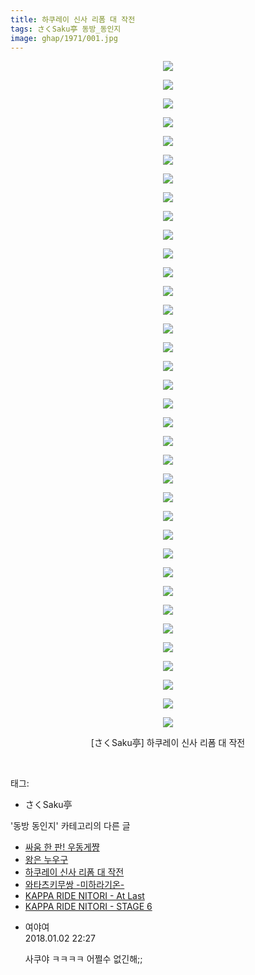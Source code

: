 ```yaml
---
title: 하쿠레이 신사 리폼 대 작전
tags: さくSaku亭 동방_동인지
image: ghap/1971/001.jpg
---
```

<div class="article">
<p style="text-align: center; clear: none; float: none;"><img src="{{ site.nasurl }}/ghap/1971/001.jpg"/></p>
<p style="text-align: center; clear: none; float: none;"><img src="{{ site.nasurl }}/ghap/1971/002.jpg"/></p>
<p style="text-align: center; clear: none; float: none;"><img src="{{ site.nasurl }}/ghap/1971/003.jpg"/></p>
<p style="text-align: center; clear: none; float: none;"><img src="{{ site.nasurl }}/ghap/1971/004.jpg"/></p>
<p style="text-align: center; clear: none; float: none;"><img src="{{ site.nasurl }}/ghap/1971/005.jpg"/></p>
<p style="text-align: center; clear: none; float: none;"><img src="{{ site.nasurl }}/ghap/1971/006.jpg"/></p>
<p style="text-align: center; clear: none; float: none;"><img src="{{ site.nasurl }}/ghap/1971/007.jpg"/></p>
<p style="text-align: center; clear: none; float: none;"><img src="{{ site.nasurl }}/ghap/1971/008.jpg"/></p>
<p style="text-align: center; clear: none; float: none;"><img src="{{ site.nasurl }}/ghap/1971/009.jpg"/></p>
<p style="text-align: center; clear: none; float: none;"><img src="{{ site.nasurl }}/ghap/1971/010.jpg"/></p>
<p style="text-align: center; clear: none; float: none;"><img src="{{ site.nasurl }}/ghap/1971/011.jpg"/></p>
<p style="text-align: center; clear: none; float: none;"><img src="{{ site.nasurl }}/ghap/1971/012.jpg"/></p>
<p style="text-align: center; clear: none; float: none;"><img src="{{ site.nasurl }}/ghap/1971/013.jpg"/></p>
<p style="text-align: center; clear: none; float: none;"><img src="{{ site.nasurl }}/ghap/1971/014.jpg"/></p>
<p style="text-align: center; clear: none; float: none;"><img src="{{ site.nasurl }}/ghap/1971/015.jpg"/></p>
<p style="text-align: center; clear: none; float: none;"><img src="{{ site.nasurl }}/ghap/1971/016.jpg"/></p>
<p style="text-align: center; clear: none; float: none;"><img src="{{ site.nasurl }}/ghap/1971/017.jpg"/></p>
<p style="text-align: center; clear: none; float: none;"><img src="{{ site.nasurl }}/ghap/1971/018.jpg"/></p>
<p style="text-align: center; clear: none; float: none;"><img src="{{ site.nasurl }}/ghap/1971/019.jpg"/></p>
<p style="text-align: center; clear: none; float: none;"><img src="{{ site.nasurl }}/ghap/1971/020.jpg"/></p>
<p style="text-align: center; clear: none; float: none;"><img src="{{ site.nasurl }}/ghap/1971/021.jpg"/></p>
<p style="text-align: center; clear: none; float: none;"><img src="{{ site.nasurl }}/ghap/1971/022.jpg"/></p>
<p style="text-align: center; clear: none; float: none;"><img src="{{ site.nasurl }}/ghap/1971/023.jpg"/></p>
<p style="text-align: center; clear: none; float: none;"><img src="{{ site.nasurl }}/ghap/1971/024.jpg"/></p>
<p style="text-align: center; clear: none; float: none;"><img src="{{ site.nasurl }}/ghap/1971/025.jpg"/></p>
<p style="text-align: center; clear: none; float: none;"><img src="{{ site.nasurl }}/ghap/1971/026.jpg"/></p>
<p style="text-align: center; clear: none; float: none;"><img src="{{ site.nasurl }}/ghap/1971/027.jpg"/></p>
<p style="text-align: center; clear: none; float: none;"><img src="{{ site.nasurl }}/ghap/1971/028.jpg"/></p>
<p style="text-align: center; clear: none; float: none;"><img src="{{ site.nasurl }}/ghap/1971/029.jpg"/></p>
<p style="text-align: center; clear: none; float: none;"><img src="{{ site.nasurl }}/ghap/1971/030.jpg"/></p>
<p style="text-align: center; clear: none; float: none;"><img src="{{ site.nasurl }}/ghap/1971/031.jpg"/></p>
<p style="text-align: center; clear: none; float: none;"><img src="{{ site.nasurl }}/ghap/1971/032.jpg"/></p>
<p style="text-align: center; clear: none; float: none;"><img src="{{ site.nasurl }}/ghap/1971/033.jpg"/></p>
<p style="text-align: center; clear: none; float: none;"><img src="{{ site.nasurl }}/ghap/1971/034.jpg"/></p>
<p style="text-align: center; clear: none; float: none;"><img src="{{ site.nasurl }}/ghap/1971/035.jpg"/></p>
<p style="text-align: center; clear: none; float: none;"><img src="{{ site.nasurl }}/ghap/1971/036.jpg"/></p>
<p style="text-align: center; clear: none; float: none;">[さくSaku亭] 하쿠레이 신사 리폼 대 작전</p>
<p><br/></p>
</div><div class="tagTrail">
<p>태그: </p>
<ul>
<li>さくSaku亭</li>
</ul>
</div><div class="another">
<p>'동방 동인지' 카테고리의 다른 글</p>
<ul>
<li><a href="/2016-09-03-ghap_1973">싸움 한 판! 우동게쨩</a></li>
<li><a href="/2016-09-03-ghap_1972">왕은 누우구</a></li>
<li><a href="/2016-09-03-ghap_1971">하쿠레이 신사 리폼 대 작전</a></li>
<li><a href="/2016-09-03-ghap_1970">와타츠키무쌍 -미하라기온-</a></li>
<li><a href="/2016-09-03-ghap_1969">KAPPA RIDE NITORI - At Last</a></li>
<li><a href="/2016-09-03-ghap_1968">KAPPA RIDE NITORI - STAGE 6</a></li>
</ul>
</div><div class="cb_module cb_fluid">
<div class="cb_wrt cb_profile">
<div class="comment">
<ul>
<li class="cb_thumb_off" id="comment15165010">
<div class="cb_comment_area">
<div class="cb_info_area">
<div class="cb_section">
<span class="cb_nick_name">여야여</span>
</div>
<div class="cb_section">
<span class="cb_date">2018.01.02 22:27 </span>
</div>
</div>
<div class="cb_dsc_comment">
<p class="cb_dsc">
											사쿠야 ㅋㅋㅋㅋ 어쩔수 없긴해;;
										</p>
</div>
</div></li>
</ul>
</div>
</div><!-- commentList close -->
</div>